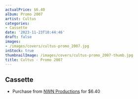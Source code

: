```yaml
---
actualPrice: $6.40
album: Promo 2007
artist: Cultus
categories:
- Cassette
date: '2023-11-23T18:44:46'
draft: false
images:
- /images/covers/cultus-promo_2007.jpg
inStock: true
thumbnailImage: /images/covers/cultus-promo_2007-thumb.jpg
title: Cultus - Promo 2007
---
```


## Cassette
* Purchase from [NWN Productions](http://shop.nwnprod.com/index.php?route=product/product&path=73&product_id=41404&sort=pd.name&order=ASC) for $6.40
